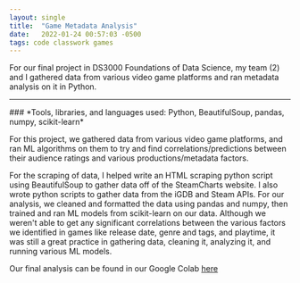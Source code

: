 ```yaml
---
layout: single
title:  "Game Metadata Analysis"
date:   2022-01-24 00:57:03 -0500
tags: code classwork games
---
```

For our final project in DS3000 Foundations of Data Science, my team (2) and I gathered data from various video game platforms and ran metadata analysis on it in Python.
<hr>
### *Tools, libraries, and languages used: Python, BeautifulSoup, pandas, numpy, scikit-learn*

For this project, we gathered data from various video game platforms, and ran ML algorithms on them to try and find correlations/predictions between their audience ratings and various productions/metadata factors.

For the scraping of data, I helped write an HTML scraping python script using BeautifulSoup to gather data off of the SteamCharts website. I also wrote python scripts to gather data from the iGDB and Steam APIs. For our analysis, we cleaned and formatted the data using pandas and numpy, then trained and ran ML models from scikit-learn on our data. Although we weren't able to get any significant correlations between the various factors we identified in games like release date, genre and tags, and playtime, it was still a great practice in gathering data, cleaning it, analyzing it, and running various ML models.

Our final analysis can be found in our Google Colab [here][colab-link]

[colab-link]: https://colab.research.google.com/drive/1sj_yYvBCw_5iex2XnmpvFAeyVHSFr62c?usp=sharing